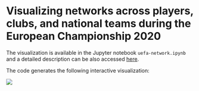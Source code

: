 # Visualizing networks across players, clubs, and national teams during the European Championship 2020

The visualization is available in the Jupyter notebook `uefa-network.ipynb` and a detailed description can be also accessed [here](https://cosimameyer.rbind.io/post/python-football-network/).

The code generates the following interactive visualization:

![](https://cosimameyer.rbind.io/media/viz.gif)
